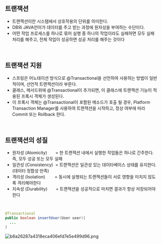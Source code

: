 <!-- --- --><!-- title: 트랜잭션 지원 --><!-- updated: 2022-12-11 09:40:56Z --><!-- created: 2022-12-08 06:15:36Z --><!-- latitude: 37.26357270 --><!-- longitude: 127.02860090 --><!-- altitude: 0.0000 --><!-- --- -->## 트랜잭션- 트랜잭션이란 시스템에서 상호작용의 단위를 의미한다.- DB와 JAVA언어가 데이터를 주고 받는 과정에 원자성을 부여하는 수단이다.- 어떤 작업 프로세스를 하나로 묶어 실행 중 하나의 작업이라도 실패하면 모두 실패 처리를 해주고, 전체 작업이 성공하면 성공 처리를 해주는 것이다<br>## 트랜잭션 지원- 스프링은 어노테이션 방식으로 @Transactional을 선언하여 사용하는 방법이 일반적이며, 선언적 트랜잭션이라 부른다.- 클래스, 메서드위에 @Transactional이 추가되면, 이 클래스에 트랜잭션 기능이 적용된 프록시 객체가 생성된다.- 이 프록시 객체는 @Transactional이 포함된 메소드가 호출 될 경우, Platform Transaction Manager를 사용하여 트랜잭션을 시작하고,   정상 여부에 따라 Commit 또는 Rollback 한다.<br>## 트랜잭션의 성질- 원자성 (Atomicity)&nbsp;&nbsp;&nbsp;&nbsp;&nbsp;&nbsp; = 한 트랜잭션 내에서 실행한 작업들은 하나로 간주한다. 즉, 모두 성공 또는 모두 실패- 일관성 (Consistency)&nbsp; = 트랜잭션은 일관성 있는 데이타베이스 상태를 유지한다. (데이터 정합성 만족)- 격리성 (Isolation)&nbsp;&nbsp;&nbsp;&nbsp;&nbsp;&nbsp;&nbsp; = 동시에 실행되는 트랜잭션들이 서로 영향을 미치지 않도록 격리해야한다- 지속성 (Durability)&nbsp;&nbsp;&nbsp;&nbsp;&nbsp;&nbsp;  = 트랜잭션을 성공적으로 마치면 결과가 항상 저장되어야 한다<br>```java@Transactionalpublic boolean insertUser(User user){  ...}```![b6a26287a4318eca406efd7e5e499d96.png](/joplinRes/_resources/b6a26287a4318eca406efd7e5e499d96.png)